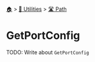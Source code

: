 <!--startTocHeader-->
[🏠](../../README.md) > [🔧 Utilities](../README.md) > [🛣️ Path](README.md)
# GetPortConfig
<!--endTocHeader-->

TODO: Write about `GetPortConfig`

<!--startTocSubTopic-->
<!--endTocSubTopic-->